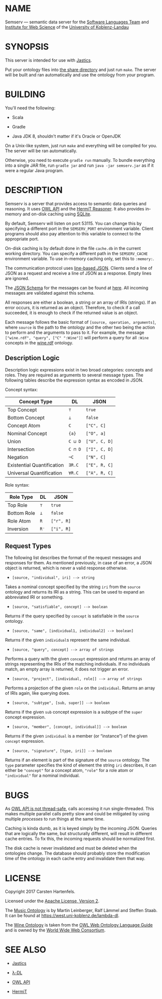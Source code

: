# NAME

Semserv — semantic data server for the [Software Languages Team](http://softlang.wikidot.com/) and [Institute for Web Science](https://west.uni-koblenz.de/lambda-dl) of the [University of Koblenz-Landau](https://www.uni-koblenz-landau.de/en/university-of-koblenz-landau)


# SYNOPSIS

This server is intended for use with
[Jastics](https://github.com/hartenfels/Jastics).

Put your ontology files into [the share directory](share) and just run `make`.
The server will be built and ran automatically and use the ontology from your
program.


# BUILDING

You'll need the following:

* Scala

* Gradle

* Java JDK 8, shouldn't matter if it's Oracle or OpenJDK

On a Unix-like system, just run `make` and everything will be compiled for you.
The server will be ran automatically.

Otherwise, you need to execute `gradle run` manually. To bundle everything into
a single JAR file, run `gradle jar` and run `java -jar semserv.jar` as if it
were a regular Java program.


# DESCRIPTION

Semserv is a server that provides access to semantic data queries and
reasoning. It uses [OWL API](http://owlapi.sourceforge.net/) and the [HermiT
Reasoner](http://www.hermit-reasoner.com/). It also provides in-memory and
on-disk caching using [SQLite](https://www.sqlite.org/).

By default, Semserv will listen on port 53115. You can change this by
specifying a different port in the `SEMSERV_PORT` environment variable. Client
programs should also pay attention to this variable to connect to the
appropriate port.

On-disk caching is by default done in the file `cache.db` in the current
working directory. You can specify a different path in the `SEMSERV_CACHE`
environment variable. To use in-memory caching only, set this to `:memory:`.

The communication protocol uses [line-based JSON](http://jsonlines.org/).
Clients send a line of JSON as a request and receive a line of JSON as a
response. Empty lines are ignored.

The [JSON Schema](http://json-schema.org/) for the messages can be found at
[here](src/main/resources/semserv.schema.json). All incoming messages are
validated against this schema.

All responses are either a boolean, a string or an array of IRIs (strings). If
an error occurs, it is returned as an object. Therefore, to check if a call
succeeded, it is enough to check if the returned value is an object.

Each message follows the basic format of `[source, operation, arguments]`,
where `source` is the path to the ontology and the other two being the action
to perform and the arguments to pass to it. For example, the message
`["wine.rdf", "query", ["C" ":Wine"]]` will perform a query for all `:Wine`
concepts in the [wine.rdf](share/wine.rdf) ontology.

## Description Logic

Description logic expressions exist in two broad categories: concepts and
roles. They are required as arguments to several message types. The following
tables describe the expression syntax as encoded in JSON.

Concept syntax:

| Concept Type               | DL      | JSON          |
| -------------------------- |-------- | ------------- |
| Top Concept                | `⊤`     | `true`        |
| Bottom Concept             | `⊥`     | `false`       |
| Concept Atom               | `C`     | `["C", C]`    |
| Nominal Concept            | `{a}`   | `["O", a]`    |
| Union                      | `C ⊔ D` | `["U", C, D]` |
| Intersection               | `C ⊓ D` | `["I", C, D]` |
| Negation                   | `¬C`    | `["N", C]`    |
| Existential Quantification | `∃R.C`  | `["E", R, C]` |
| Universal Quantification   | `∀R.C`  | `["A", R, C]` |

Role syntax:

| Role Type   | DL      | JSON          |
| ----------- |-------- | ------------- |
| Top Role    | `⊤`     | `true`        |
| Bottom Role | `⊥`     | `false`       |
| Role Atom   | `R`     | `["r", R]`    |
| Inversion   | `R⁻`    | `["i", R]`    |

## Request Types

The following list describes the format of the request messages and responses
for them. As mentioned previously, in case of an error, a JSON object is
returned, which is never a valid response otherwise.

* `[source, "individual", iri] --> string`

Takes a nominal concept specified by the string `iri` from the `source`
ontology and returns its IRI as a string. This can be used to expand an
abbreviated IRI or something.

* `[source, "satisfiable", concept] --> boolean`

Returns if the query specified by `concept` is satisfiable in the `source`
ontology.

* `[source, "same", [individual1, individual2] --> boolean]`

Returns if the given `individual`s represent the same individual.

* `[source, "query", concept] --> array of strings`

Performs a query with the given `concept` expression and returns an array of
strings representing the IRIs of the matching individuals. If no individuals
match, an empty array is returned, it does not trigger an error.

* `[source, "project", [individual, role]] --> array of strings`

Performs a projection of the given `role` on the `individual`. Returns an array
of IRIs again, like querying does.

* `[source, "subtype", [sub, super]] --> boolean`

Returns if the given `sub` concept expression is a subtype of the `super`
concept expression.

* `[source, "member", [concept, individual]] --> boolean`

Returns if the given `individual` is a member (or “instance”) of the given
`concept` expression.

* `[source, "signature", [type, iri]] --> boolean`

Returns if an element is part of the signature of the `source` ontology. The
`type` parameter specifies the kind of element the string `iri` describes, it
can either be `"concept"` for a concept atom, `"role"` for a role atom or
`"individual"` for a nominal individual.


# BUGS

As [OWL API is not
thread-safe](https://sourceforge.net/p/owlapi/mailman/message/26232558/), calls
accessing it run single-threaded. This makes multiple parallel calls pretty
slow and could be mitigated by using multiple *processes* to run things at the
same time.

Caching is kinda dumb, as it is keyed simply by the incoming JSON. Queries that
are logically the same, but structurally different, will result in different
cache entries. To fix this, the incoming requests should be normalized first.

The disk cache is never invalidated and must be deleted when the ontologies
change. The database should probably store the modification time of the
ontology in each cache entry and invalidate them that way.


# LICENSE

Copyright 2017 Carsten Hartenfels.

Licensed under the [Apache License, Version 2](LICENSE).

The [Music Ontology](share/music.rdf) is by Martin Leinberger, Ralf Lämmel and
Steffen Staab. It can be found at <https://west.uni-koblenz.de/lambda-dl>.

The [Wine Ontology](share/wine.rdf) is taken from the [OWL Web Ontology
Language Guide](https://www.w3.org/TR/owl-guide/) and is owned by the [World
Wide Web Consortium](https://www.w3.org/).


# SEE ALSO

* [Jastics](https://github.com/hartenfels/Jastics)

* [λ-DL](https://west.uni-koblenz.de/lambda-dl)

* [OWL API](http://owlapi.sourceforge.net/)

* [HermiT](http://www.hermit-reasoner.com/)
